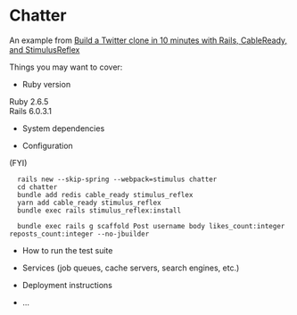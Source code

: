 # Chatter

An example from [Build a Twitter clone in 10 minutes with Rails, CableReady, and StimulusReflex](https://youtu.be/F5hA79vKE_E)

Things you may want to cover:

* Ruby version

Ruby 2.6.5  
Rails 6.0.3.1

* System dependencies

* Configuration

(FYI)

      rails new --skip-spring --webpack=stimulus chatter
      cd chatter
      bundle add redis cable_ready stimulus_reflex
      yarn add cable_ready stimulus_reflex
      bundle exec rails stimulus_reflex:install

      bundle exec rails g scaffold Post username body likes_count:integer reposts_count:integer --no-jbuilder

* How to run the test suite

* Services (job queues, cache servers, search engines, etc.)

* Deployment instructions

* ...
